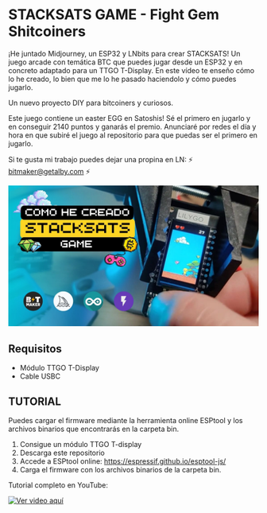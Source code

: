 # STACKSATS GAME - Fight Gem Shitcoiners

¡He juntado Midjourney, un ESP32 y LNbits para crear STACKSATS! Un juego arcade con temática BTC que puedes jugar desde un ESP32 y en concreto adaptado para un TTGO T-Display. En este vídeo te enseño cómo lo he creado, lo bien que me lo he pasado haciendolo y cómo puedes jugarlo. 

Un nuevo proyecto DIY para bitcoiners y curiosos.

Este juego contiene un easter EGG en Satoshis! Sé el primero en jugarlo y en conseguir 2140 puntos y ganarás el premio.
Anunciaré por redes el día y hora en que subiré el juego al repositorio para que puedas ser el primero en jugarlo.

Si te gusta mi trabajo puedes dejar una propina en LN: ⚡ bitmaker@getalby.com ⚡

![image](https://github.com/BitMaker-hub/StackSatsGame/blob/master/Images/Miniatura.jpg)

## Requisitos
- Módulo TTGO T-Display
- Cable USBC

## TUTORIAL
Puedes cargar el firmware mediante la herramienta online ESPtool y los archivos binarios que encontrarás en la carpeta bin.

1. Consigue un módulo TTGO T-display
1. Descarga este repositorio
1. Accede a ESPtool online: https://espressif.github.io/esptool-js/
1. Carga el firmware con los archivos binarios de la carpeta bin.

Tutorial completo en YouTube:

[![Ver video aquí](https://img.youtube.com/vi/RpIwKoSdISw/0.jpg)](https://youtu.be/RpIwKoSdISw) 
